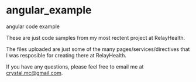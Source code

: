 angular_example
===============

angular code example


These are just code samples from my most rectent project at RelayHealth.

The files uploaded are just some of the many pages/services/directives that I was resposible for creating there at RelayHealth.

If you have any questions, please feel free to email me at crystal.mc@gmail.com.
